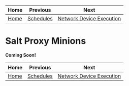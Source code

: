 | Home           | Previous                  | Next                                        |
|----------------|---------------------------|---------------------------------------------|
| [Home](../../) | [Schedules](../schedules) | [Network Device Execution](../net_dev_exec) |

# Salt Proxy Minions

**Coming Soon!**

| Home           | Previous                  | Next                                        |
|----------------|---------------------------|---------------------------------------------|
| [Home](../../) | [Schedules](../schedules) | [Network Device Execution](../net_dev_exec) |
